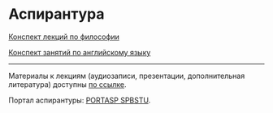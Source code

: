 # Аспирантура

[Конспект лекций по философии](https://mualal.github.io/asp/philosophy/main.pdf)

[Конспект занятий по английскому языку](https://mualal.github.io/asp/english/main.pdf)

---

Материалы к лекциям (аудиозаписи, презентации, дополнительная литература) доступны [по ссылке](https://drive.google.com/drive/folders/1iSx2EjJJ98rhPpOsM4xGcJA7-7qitQHM?usp=sharing).

Портал аспирантуры: [PORTASP SPBSTU](https://portasp.spbstu.ru/login/index.php).
